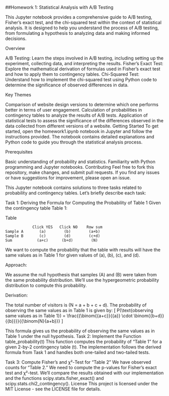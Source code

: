 ##Homework 1: Statistical Analysis with A/B Testing


This Jupyter notebook provides a comprehensive guide to A/B testing, Fisher’s exact test, and the chi-squared test within the context of statistical analysis. It is designed to help you understand the process of A/B testing, from formulating a hypothesis to analyzing data and making informed decisions.


Overview


A/B Testing: Learn the steps involved in A/B testing, including setting up the experiment, collecting data, and interpreting the results.
Fisher’s Exact Test: Explore the mathematical derivation of formulas used in Fisher’s exact test and how to apply them to contingency tables.
Chi-Squared Test: Understand how to implement the chi-squared test using Python code to determine the significance of observed differences in data.


Key Themes


Comparison of website design versions to determine which one performs better in terms of user engagement.
Calculation of probabilities in contingency tables to analyze the results of A/B tests.
Application of statistical tests to assess the significance of the differences observed in the data collected from different versions of a website.
Getting Started
To get started, open the homework1.ipynb notebook in Jupyter and follow the instructions provided. The notebook contains detailed explanations and Python code to guide you through the statistical analysis process.

Prerequisites

Basic understanding of probability and statistics.
Familiarity with Python programming and Jupyter notebooks.
Contributing
Feel free to fork this repository, make changes, and submit pull requests. If you find any issues or have suggestions for improvement, please open an issue.


This Jupyter notebook contains solutions to three tasks related to probability and contingency tables. Let’s briefly describe each task:

Task 1: Deriving the Formula for Computing the Probability of Table 1
Given the contingency table Table 1:

Table

                Click YES	Click NO	Row sum
    Sample A       (a)	      (b)	     (a+b)
    Sample B	   (c)	      (d)	     (c+d)
    Sum	          (a+c)	     (b+d)	      (N)

We want to compute the probability that the table with results will have the same values as in Table 1 for given values of (a), (b), (c), and (d).

Approach:

We assume the null hypothesis that samples (A) and (B) were taken from the same probability distribution.
We’ll use the hypergeometric probability distribution to compute this probability.

Derivation:

The total number of visitors is (N = a + b + c + d).
The probability of observing the same values as in Table 1 is given by:
[ P(\text{observing same values as in Table 1}) = \frac{{\binom{{a+c}}{{a}} \cdot \binom{{b+d}}{{b}}}}{{\binom{N}{a+b}}} ]

This formula gives us the probability of observing the same values as in Table 1 under the null hypothesis.
Task 2: Implement the Function table_probability(t)
This function computes the probability of “Table 1” for a given 2-by-2 contingency table (t). The implementation follows the derived formula from Task 1 and handles both one-tailed and two-tailed tests.

Task 3: Compute Fisher’s and χ²-Test for “Table 2”
We have observed counts for “Table 2.” We need to compute the p-values for Fisher’s exact test and χ²-test. We’ll compare the results obtained with our implementation and the functions scipy.stats.fisher_exact() and scipy.stats.chi2_contingency().
License
This project is licensed under the MIT License - see the LICENSE file for details.